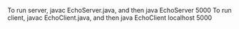 To run server, javac EchoServer.java, and then java EchoServer 5000
To run client, javac EchoClient.java, and then java EchoClient localhost 5000
